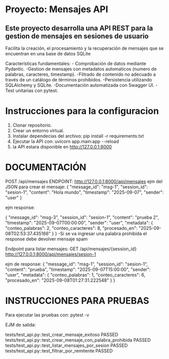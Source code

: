 #  Proyecto: Mensajes API

## Este proyecto desarrolla una API REST para la gestion de mensajes en sesiones de usuario 

Facilita la creación, el procesamiento y la recuperación de mensajes que se encuentran en una base de datos SQLite

Características fundamentales: - Comprobación de datos mediante Pydantic. 
-Gestion de mensajes con metadatos automaticos (numero de palabras, caracteres, timestamp).
-Filtrado de contenido no adecuado a través de un catálogo de términos prohibidos. 
-Persistencia utilizando SQLAlchemy y SQLite. 
-Documentación automatizada con Swagger UI.
-Test unitarias con pytest.

# Instrucciones para la configuracion

1. Clonar repositorio.
2. Crear un entorno virtual.
3. Instalar dependecias del archivo: pip install -r requirements.txt
4. Ejecutar la API con: uvicorn app.main:app --reload
5. la API estara disponible en http://127.0.0.1:8000

# DOCUMENTACIÓN

POST /api/mensajes
ENDPOINT: http://127.0.0.1:8000/api/mensajes
ejm del JSON para crear el mensaje:
{
  "message_id": "msg-1",
  "session_id": "sesion-1",
  "content": "Hola mundo",
  "timestamp": "2025-09-07",
  "sender": "user"
}

ejm response:

{
    "message_id": "msg-3",
    "session_id": "sesion-1",
    "content": "prueba 2",
    "timestamp": "2025-09-07T00:00:00",
    "sender": "user",
    "metadata": {
        "conteo_palabras": 2,
        "conteo_caracteres": 8,
        "procesado_en": "2025-09-08T02:53:37.435166"
    }
}
-Si se va ingresar una palabra prohibida el response debe devolver mensaje spam

Endpoint para listar mensajes:
GET /api/mensajes/{session_id}
http://127.0.0.1:8000/api/mensajes/sesion-1

ejm de response:
  {
        "message_id": "msg-1",
        "session_id": "sesion-1",
        "content": "prueba",
        "timestamp": "2025-09-07T15:00:00",
        "sender": "user",
        "metadata": {
            "conteo_palabras": 1,
            "conteo_caracteres": 6,
            "procesado_en": "2025-09-08T01:27:31.222548"
        }
    }


# INSTRUCCIONES PARA PRUEBAS

Para ejecutar las pruebas con: pytest -v

EJM de salida:

tests/test_api.py::test_crear_mensaje_exitoso PASSED
tests/test_api.py::test_crear_mensaje_con_palabra_prohibida PASSED
tests/test_api.py::test_listar_mensajes_por_sesion PASSED
tests/test_api.py::test_filtrar_por_remitente PASSED



